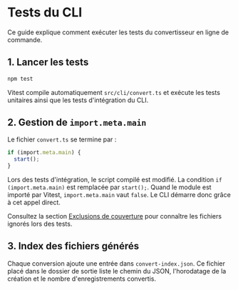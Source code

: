 # Tests du CLI

Ce guide explique comment exécuter les tests du convertisseur en ligne de commande.

## 1. Lancer les tests

```bash
npm test
```

Vitest compile automatiquement `src/cli/convert.ts` et exécute les tests
unitaires ainsi que les tests d'intégration du CLI.

## 2. Gestion de `import.meta.main`

Le fichier `convert.ts` se termine par :

```ts
if (import.meta.main) {
  start();
}
```

Lors des tests d'intégration, le script compilé est modifié.
La condition `if (import.meta.main)` est remplacée par `start();`.
Quand le module est importé par Vitest, `import.meta.main` vaut `false`.
Le CLI démarre donc grâce à cet appel direct.

Consultez la section [Exclusions de couverture](../reference/tests-overview.md#exclusions-de-couverture) pour connaître les fichiers ignorés lors des tests.

## 3. Index des fichiers générés

Chaque conversion ajoute une entrée dans `convert-index.json`.
Ce fichier placé dans le dossier de sortie liste le chemin du JSON,
l'horodatage de la création et le nombre d'enregistrements convertis.
